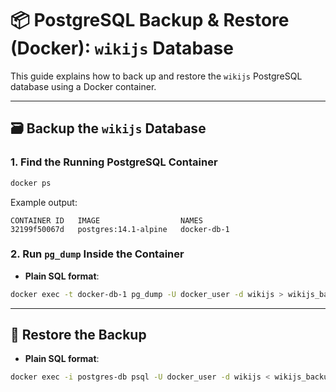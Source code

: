 # 📦 PostgreSQL Backup & Restore (Docker): `wikijs` Database

This guide explains how to back up and restore the `wikijs` PostgreSQL database using a Docker container.

---

## 🗃️ Backup the `wikijs` Database

### 1. Find the Running PostgreSQL Container

```bash
docker ps
```

Example output:

```
CONTAINER ID   IMAGE                  NAMES
32199f50067d   postgres:14.1-alpine   docker-db-1
```

### 2. Run `pg_dump` Inside the Container

- **Plain SQL format**:

```bash
docker exec -t docker-db-1 pg_dump -U docker_user -d wikijs > wikijs_backup.sql
```

---

## 🚚 Restore the Backup

- **Plain SQL format**:

```bash
docker exec -i postgres-db psql -U docker_user -d wikijs < wikijs_backup.sql
```
